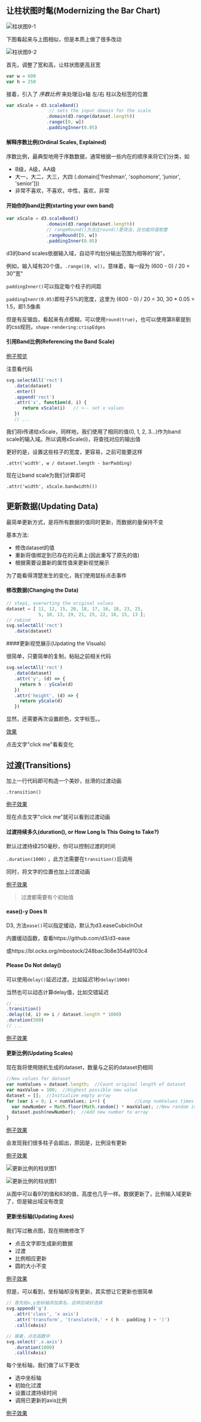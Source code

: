 ## 让柱状图时髦(Modernizing the Bar Chart)

![柱状图9-1](https://github.com/wusiquan/studyd3/blob/master/images/chap9-1.png)

下图看起来与上图相似，但是本质上做了很多改动

![柱状图9-2](https://github.com/wusiquan/studyd3/blob/master/images/chap9-2.png)

首先，调整了宽和高，让柱状图更高且宽

```javascript
var w = 600
var h = 250
```

接着，引入了 *序数比例* 来处理沿x轴 左/右 柱以及标签的位置 

```javascript
var xScale = d3.scaleBand()
			    // sets the input domain for the scale
               .domain(d3.range(dataset.length))
               .range([0, w])
               .paddingInner(0.05)
```



#### 解释序数比例(Ordinal Scales, Explained)

序数比例，最典型地用于序数数据，通常根据一些内在的顺序来将它们分类，如

* B级，A级，AA级
* 大一，大二，大三，大四  (.domain(['freshman', 'sophomore', 'junior', 'senior']))
* 非常不喜欢，不喜欢，中性，喜欢，非常



#### 开始你的band比例(starting your own band)

```javascript
var xScale = d3.scaleBand()
               .domain(d3.range(dataset.length))
               // rangeRound()方法比round()更简洁，且也能将值取整
               .rangeRound([0, w])
               .paddingInner(0.05)
```

d3的band scales依据输入域，自动平均划分输出范围为相等的"段"，

例如，输入域有20个值，`.range([0, w])`，意味着，每一段为 (600 - 0) / 20 = 30"宽"



`paddingInner()`可以指定每个柱子的间距

`paddingInenr(0.05)`即柱子5%的宽度，这里为 (600 - 0) / 20 = 30, 30 * 0.05 = 1.5，即1.5像素

但是有反锯齿，看起来有点模糊，可以使用`round(true)`，也可以使用第8章提到的css规则，`shape-rendering:crispEdges`



#### 引用Band比例(Referencing the Band Scale)

[例子预览](https://wusiquan.github.io/studyd3/chapter9-1.html)

注意看代码

```javascript
svg.selectAll('rect')
   .data(dataset)
   .enter()
   .append('rect')
   .attr('x', function(d, i) {
      return xScale(i)   // <-- set x values
   })
   // ...
```

我们将i传递给xScale，同样地，我们使用了相同的值(0, 1, 2, 3...)作为band scale的输入域。所以调用xScale(i)，将查找对应的输出值



更好的是，设置这些柱子的宽度，更容易，之前可能要这样

`.attr('width', w / dataset.length - barPadding)`

现在让band scale为我们计算即可

`.attr('width', xScale.bandwidth())`



## 更新数据(Updating Data)

最简单更新方式，是将所有数据的值同时更新，而数据的量保持不变

基本方法:

* 修改dataset的值
* 重新将值绑定到已存在的元素上(因此重写了原先的值)
* 根据需要设置新的属性值来更新视觉展示

为了能看得清楚发生的变化，我们使用鼠标点击事件

#### 修改数据(Changing the Data)

```javascript
// step1, overwrting the original values
dataset = [ 11, 12, 15, 20, 18, 17, 16, 18, 23, 25,
            5, 10, 13, 19, 21, 25, 22, 18, 15, 13 ];
// rebind 
svg.selectAll('rect')
   .data(dataset)
```

####更新视觉展示(Updating the Visuals)

很简单，只要简单的复制，粘贴之前相关代码

```javascript
svg.selectAll('rect')
   .data(dataset)
   .attr('y', (d) => {
     return h - yScale(d)
   })
   .attr('height', (d) => {
     return yScale(d)
   })
```

显然，还需要再次设置颜色，文字标签。。

[效果](https://wusiquan.github.io/studyd3/chapter9-2.html)

点击文字"click me"看看变化



## 过渡(Transitions)

加上一行代码即可构造一个美妙，丝滑的过渡动画

`.transition()`

[例子效果](https://wusiquan.github.io/studyd3/chapter9-3.html)

现在点击文字"click me"就可以看到过渡动画



#### 过渡持续多久(duration(), or How Long Is This Going to Take?)

默认过渡持续250毫秒，你可以控制过渡的时间

`.duration(1000)` ，此方法需要在`transition()`后调用

同时，将文字的位置也加上过渡动画

[例子效果](https://wusiquan.github.io/studyd3/chapter9-4.html)

> 过渡都需要有个初始值

#### ease()-y Does It

D3, 方法`ease()`可以指定缓动，默认为d3.easeCubicInOut

内置缓动函数，查看https://github.com/d3/d3-ease

或https://bl.ocks.org/mbostock/248bac3b8e354a9103c4



#### Please Do Not delay()

可以使用`delay()`延迟过渡，比如延迟1秒`delay(1000)`

当然也可以动态计算delay值，比如交错延迟

```javascript
// ...
.transition()
.delay((d, i) => i / dataset.length * 1000)
.duration(500)
// ...
```

[例子效果](https://wusiquan.github.io/studyd3/chapter9-5.html)



#### 更新比例(Updating Scales)

现在我将使用随机生成的dataset，数量与之前的dataset扔相同

```javascript
//New values for dataset
var numValues = dataset.length;  //Count original length of dataset
var maxValue = 100;  //Highest possible new value
dataset = [];  //Initialize empty array
for (var i = 0; i < numValues; i++) {           //Loop numValues times
  var newNumber = Math.floor(Math.random() * maxValue); //New random integer (0-100)
  dataset.push(newNumber);  //Add new number to array
}
```

[例子效果](https://wusiquan.github.io/studyd3/chapter9-6.html)

会发现我们很多柱子会超出，原因是，比例没有更新

[例子效果](https://wusiquan.github.io/studyd3/chapter9-7.html)

![更新比例的柱状图1](https://github.com/wusiquan/studyd3/blob/master/images/chap9-3.png)

![更新比例的柱状图1](https://github.com/wusiquan/studyd3/blob/master/images/chap9-4.png)

从图中可以看97的值和83的值，高度也几乎一样。数据更新了，比例输入域更新了，但是输出域没有改变



#### 更新坐标轴(Updating Axes)

我们写过散点图，现在稍微修改下

* 点击文字即生成新的数据
* 过渡
* 比例相应更新
* 圆的大小不变

[例子效果](https://wusiquan.github.io/studyd3/chapter9-8.html)

但是，可以看到，坐标轴却没有更新，其实想让它更新也很简单

```javascript
// 首先给x,y坐标轴添加类名，这样后续好选择
svg.append('g')
   .attr('class', 'x axis')
   .attr('transform', 'translate(0,' + ( h - padding ) + ')')
   .call(xAxis)

// 接着，点击函数中
svg.select('.x.axis')
   .duration(1000)
   .call(xAxis)
```

每个坐标轴，我们做了以下更改

* 选中坐标轴
* 初始化过渡
* 设置过渡持续时间
* 调用已更新的axis比例

[例子效果](https://wusiquan.github.io/studyd3/chapter9-7.html)

